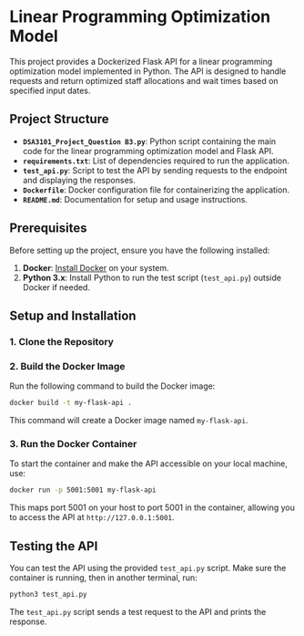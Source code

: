 # Linear Programming Optimization Model

This project provides a Dockerized Flask API for a linear programming optimization model implemented in Python. The API is designed to handle requests and return optimized staff allocations and wait times based on specified input dates.

## Project Structure

- **`DSA3101_Project_Question B3.py`**: Python script containing the main code for the linear programming optimization model and Flask API.
- **`requirements.txt`**: List of dependencies required to run the application.
- **`test_api.py`**: Script to test the API by sending requests to the endpoint and displaying the responses.
- **`Dockerfile`**: Docker configuration file for containerizing the application.
- **`README.md`**: Documentation for setup and usage instructions.

## Prerequisites

Before setting up the project, ensure you have the following installed:

1. **Docker**: [Install Docker](https://docs.docker.com/get-docker/) on your system.
2. **Python 3.x**: Install Python to run the test script (`test_api.py`) outside Docker if needed.

## Setup and Installation

### 1. Clone the Repository

### 2. Build the Docker Image
Run the following command to build the Docker image:
```bash
docker build -t my-flask-api .
```
This command will create a Docker image named `my-flask-api`.

### 3. Run the Docker Container
To start the container and make the API accessible on your local machine, use:
```bash
docker run -p 5001:5001 my-flask-api
```
This maps port 5001 on your host to port 5001 in the container, allowing you to access the API at `http://127.0.0.1:5001`.

## Testing the API
You can test the API using the provided `test_api.py` script.
Make sure the container is running, then in another terminal, run:
```bash
python3 test_api.py
```
The `test_api.py` script sends a test request to the API and prints the response.
